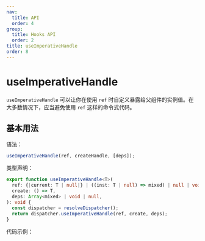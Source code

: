 ```yaml
---
nav:
  title: API
  order: 4
group:
  title: Hooks API
  order: 2
title: useImperativeHandle
order: 8
---
```


# useImperativeHandle

`useImperativeHandle` 可以让你在使用 `ref` 时自定义暴露给父组件的实例值。在大多数情况下，应当避免使用 `ref` 这样的命令式代码。

## 基本用法

语法：

```js
useImperativeHandle(ref, createHandle, [deps]);
```

类型声明：

```ts
export function useImperativeHandle<T>(
  ref: {|current: T | null|} | ((inst: T | null) => mixed) | null | void,
  create: () => T,
  deps: Array<mixed> | void | null,
): void {
  const dispatcher = resolveDispatcher();
  return dispatcher.useImperativeHandle(ref, create, deps);
}
```

代码示例：

<code src="../../../example/useImperativeHandle/index.tsx" />
